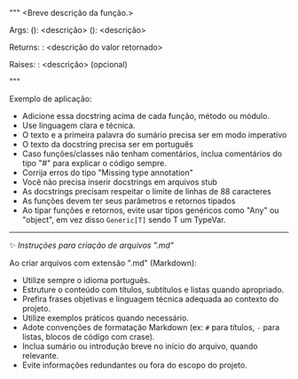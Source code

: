 """
<Breve descrição da função.>

Args:
<param1> (<type>): <descrição>
<param2> (<type>): <descrição>

Returns:
<type>: <descrição do valor retornado>

Raises:
<ExceptionType>: <descrição> (opcional)

"""

Exemplo de aplicação:

- Adicione essa docstring acima de cada função, método ou módulo.
- Use linguagem clara e técnica.
- O texto e a primeira palavra do sumário precisa ser em modo imperativo
- O texto da docstring precisa ser em português
- Caso funções/classes não tenham comentários, inclua comentários do tipo "#" para explicar o código sempre.
- Corrija erros do tipo "Missing type annotation"
- Você não precisa inserir docstrings em arquivos stub
- As docstrings precisam respeitar o limite de linhas de 88 caracteres
- As funções devem ter seus parâmetros e retornos tipados
- Ao tipar funções e retornos, evite usar tipos genéricos como "Any" ou "object", em vez disso `Generic[T]` sendo T um TypeVar.

---

✨ _Instruções para criação de arquivos ".md"_

Ao criar arquivos com extensão ".md" (Markdown):

- Utilize sempre o idioma português.
- Estruture o conteúdo com títulos, subtítulos e listas quando apropriado.
- Prefira frases objetivas e linguagem técnica adequada ao contexto do projeto.
- Utilize exemplos práticos quando necessário.
- Adote convenções de formatação Markdown (ex: `#` para títulos, `-` para listas, blocos de código com crase).
- Inclua sumário ou introdução breve no início do arquivo, quando relevante.
- Evite informações redundantes ou fora do escopo do projeto.
